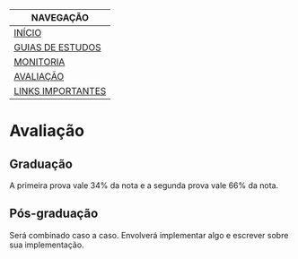 |  NAVEGAÇÃO 	|
|---	        |
|  [INÍCIO](../) 	        |
|  [GUIAS DE ESTUDOS]() 	        |
|  [MONITORIA](../monitoria)	        |
|  [AVALIAÇÃO](../avaliacao/)	        |
|   [LINKS IMPORTANTES](../links-importantes)	        |

# Avaliação


## Graduação

A primeira prova vale 34% da nota e a segunda prova vale 66% da nota.

## Pós-graduação

Será combinado caso a caso. Envolverá implementar algo e escrever sobre sua implementação.
